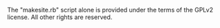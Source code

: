 The "makesite.rb" script alone is provided under the terms of the GPLv2 license. All other rights are reserved.
